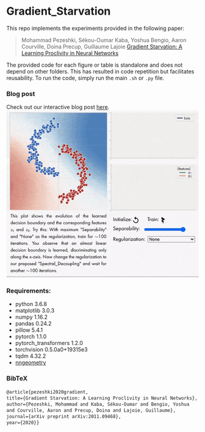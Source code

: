 # Gradient_Starvation
This repo implements the experiments provided in the following paper:

> Mohammad Pezeshki, Sékou-Oumar Kaba, Yoshua Bengio, Aaron Courville, Doina Precup, Guillaume Lajoie
> [Gradient Starvation: A Learning Proclivity in Neural Networks](https://arxiv.org/abs/2011.09468)

The provided code for each figure or table is standalone and does not depend on other folders. This has resulted in code repetition but facilitates reusability. To run the code, simply run the main `.sh` or `.py` file.

### Blog post
Check out our interactive blog post [here](https://mohammadpz.github.io/GradientStarvation.html).
![](blog.gif)

### Requirements:
- python 3.6.8
- matplotlib 3.0.3
- numpy 1.16.2
- pandas 0.24.2
- pillow 5.4.1
- pytorch 1.1.0
- pytorch_transformers 1.2.0
- torchvision 0.5.0a0+19315e3
- tqdm 4.32.2
- [nngeometry](https://github.com/tfjgeorge/nngeometry)

### BibTeX
```
@article{pezeshki2020gradient,
title={Gradient Starvation: A Learning Proclivity in Neural Networks},
author={Pezeshki, Mohammad and Kaba, Sékou-Oumar and Bengio, Yoshua and Courville, Aaron and Precup, Doina and Lajoie, Guillaume},
journal={arXiv preprint arXiv:2011.09468},
year={2020}}
```
